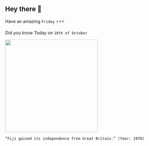 ## Hey there 👋
Have an amazing `Friday` ⚡⚡⚡

Did you know Today on `10th of October`
 
 [<img src="https://fijisun.com.fj/wp-content/uploads/2020/10/120222714_2081546911978817_7323137209317591492_o-750x403.jpg" width="300" />](https://fijisun.com.fj/2020/10/07/fiji-gained-independence-from-britain-50-years-ago/) 
 ```
“Fiji gained its independence from Great Britain.” (Year: 1970)
```
